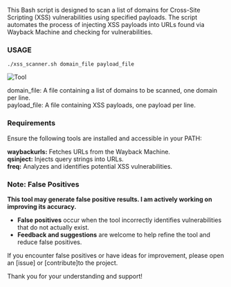 This Bash script is designed to scan a list of domains for Cross-Site Scripting (XSS) vulnerabilities using specified payloads. The script automates the process of injecting XSS payloads into URLs found via Wayback Machine and checking for vulnerabilities.


### USAGE
```./xss_scanner.sh domain_file payload_file```  


![Tool](https://github.com/v3daxt/XXSCheck/assets/69508556/0ec9cfe5-bf1b-43e6-b9b3-a2fc9e5ec426)



domain_file: A file containing a list of domains to be scanned, one domain per line.  
payload_file: A file containing XSS payloads, one payload per line.  

### Requirements
Ensure the following tools are installed and accessible in your PATH:

**waybackurls:** Fetches URLs from the Wayback Machine.  
**qsinject:** Injects query strings into URLs.  
**freq:** Analyzes and identifies potential XSS vulnerabilities.  

### Note: False Positives

**This tool may generate false positive results. I am actively working on improving its accuracy.**  

- **False positives** occur when the tool incorrectly identifies vulnerabilities that do not actually exist.  
- **Feedback and suggestions** are welcome to help refine the tool and reduce false positives.  

If you encounter false positives or have ideas for improvement, please open an [issue] or [contribute]to the project.  

Thank you for your understanding and support!  
